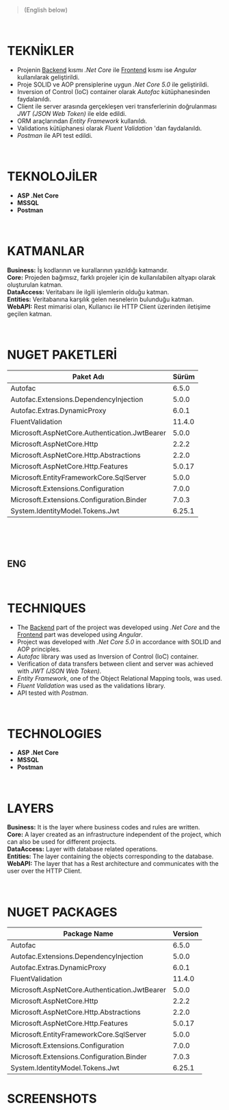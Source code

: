 > (English below)
<br>

# **TEKNİKLER**
* Projenin [Backend](https://github.com/Feyzakaymakci/CarRental-Backend) kısmı *.Net Core* ile [Frontend](https://github.com/Feyzakaymakci/CarRental-Frontend) kısmı ise *Angular* kullanılarak geliştirildi.
*  Proje SOLID ve AOP prensiplerine uygun  *.Net Core 5.0*  ile geliştirildi.
*  Inversion of Control (IoC) container olarak *Autofac* kütüphanesinden faydalanıldı.
*  Client ile server arasında gerçekleşen veri transferlerinin doğrulanması *JWT (JSON Web Token)* ile elde edildi.  
*  ORM araçlarından *Entity Framework* kullanıldı.
*  Validations kütüphanesi olarak *Fluent Validation* 'dan faydalanıldı.
*  *Postman* ile API test edildi.
<br>

# **TEKNOLOJİLER**
* **ASP .Net Core**
* **MSSQL**
* **Postman**
<br>

# **KATMANLAR**
 **Business:** İş kodlarının ve kurallarının yazıldığı katmandır.
 <br>
 **Core:** Projeden bağımsız, farklı projeler için de kullanılabilen altyapı olarak oluşturulan katman.
 <br>
 **DataAccess:** Veritabanı ile ilgili işlemlerin olduğu katman.
 <br>
 **Entities:** Veritabanına karşılık gelen nesnelerin bulunduğu katman.
 <br>
 **WebAPI:** Rest mimarisi olan, Kullanıcı ile HTTP Client üzerinden iletişime geçilen katman.
 
<br>

# **NUGET PAKETLERİ**

| Paket Adı | Sürüm |
| ------------- | ------------- |
| Autofac | 6.5.0  |
| Autofac.Extensions.DependencyInjection  | 5.0.0  |
| Autofac.Extras.DynamicProxy  | 6.0.1  |
| FluentValidation  | 11.4.0  |
| Microsoft.AspNetCore.Authentication.JwtBearer  | 5.0.0  |
| Microsoft.AspNetCore.Http  | 2.2.2 |
| Microsoft.AspNetCore.Http.Abstractions  | 2.2.0  |
| Microsoft.AspNetCore.Http.Features  | 5.0.17  |
| Microsoft.EntityFrameworkCore.SqlServer  | 5.0.0  |
| Microsoft.Extensions.Configuration  | 7.0.0  |
| Microsoft.Extensions.Configuration.Binder  | 7.0.3  |
| System.IdentityModel.Tokens.Jwt | 6.25.1 |

<br>
<br>
<br>

 ## 	 ENG 

<br>

# **TECHNIQUES** 
* The [Backend](https://github.com/Feyzakaymakci/CarRental-Backend) part of the project was developed using *.Net Core* and the [Frontend](https://github.com/Feyzakaymakci/CarRental-Frontend) part was developed using *Angular*.
* Project was developed with *.Net Core 5.0* in accordance with SOLID and AOP principles.
* *Autofac* library was used as Inversion of Control (IoC) container.
* Verification of data transfers between client and server was achieved with *JWT (JSON Web Token)*.
* *Entity Framework*, one of the Object Relational Mapping tools, was used.
* *Fluent Validation* was used as the validations library.
* API tested with *Postman*.

<br>

# **TECHNOLOGIES**
* **ASP .Net Core**
* **MSSQL**
* **Postman**

<br>

# **LAYERS**
**Business:** It is the layer where business codes and rules are written.
<br>
**Core:** A layer created as an infrastructure independent of the project, which can also be used for different projects.
<br>
**DataAccess:** Layer with database related operations.
<br>
**Entities:** The layer containing the objects corresponding to the database.
<br>
**WebAPI:** The layer that has a Rest architecture and communicates with the user over the HTTP Client.

<br>

# **NUGET PACKAGES**
| Package Name | Version |
| ------------- | ------------- |
| Autofac | 6.5.0  |
| Autofac.Extensions.DependencyInjection  | 5.0.0  |
| Autofac.Extras.DynamicProxy  | 6.0.1  |
| FluentValidation  | 11.4.0  |
| Microsoft.AspNetCore.Authentication.JwtBearer  | 5.0.0  |
| Microsoft.AspNetCore.Http  | 2.2.2 |
| Microsoft.AspNetCore.Http.Abstractions  | 2.2.0  |
| Microsoft.AspNetCore.Http.Features  | 5.0.17  |
| Microsoft.EntityFrameworkCore.SqlServer  | 5.0.0  |
| Microsoft.Extensions.Configuration  | 7.0.0  |
| Microsoft.Extensions.Configuration.Binder  | 7.0.3  |
| System.IdentityModel.Tokens.Jwt | 6.25.1 |


# **SCREENSHOTS**

